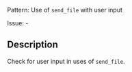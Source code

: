 Pattern: Use of `send_file` with user input

Issue: -

## Description

Check for user input in uses of `send_file`.